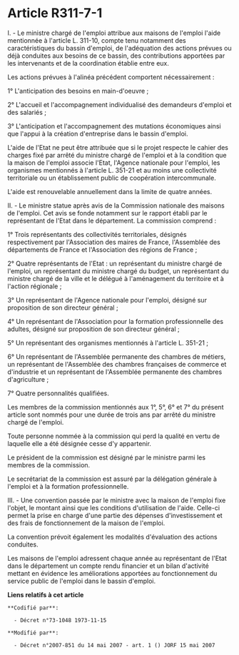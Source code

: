 # Article R311-7-1

I. - Le ministre chargé de l'emploi attribue aux maisons de l'emploi l'aide mentionnée à l'article L. 311-10, compte tenu
notamment des caractéristiques du bassin d'emploi, de l'adéquation des actions prévues ou déjà conduites aux besoins de ce
bassin, des contributions apportées par les intervenants et de la coordination établie entre eux.

Les actions prévues à l'alinéa précédent comportent nécessairement :

1° L'anticipation des besoins en main-d'oeuvre ;

2° L'accueil et l'accompagnement individualisé des demandeurs d'emploi et des salariés ;

3° L'anticipation et l'accompagnement des mutations économiques ainsi que l'appui à la création d'entreprise dans le bassin
d'emploi.

L'aide de l'Etat ne peut être attribuée que si le projet respecte le cahier des charges fixé par arrêté du ministre chargé de
l'emploi et à la condition que la maison de l'emploi associe l'Etat, l'Agence nationale pour l'emploi, les organismes
mentionnés à l'article L. 351-21 et au moins une collectivité territoriale ou un établissement public de coopération
intercommunale.

L'aide est renouvelable annuellement dans la limite de quatre années.

II. - Le ministre statue après avis de la Commission nationale des maisons de l'emploi. Cet avis se fonde notamment sur le
rapport établi par le représentant de l'Etat dans le département. La commission comprend :

1° Trois représentants des collectivités territoriales, désignés respectivement par l'Association des maires de France,
l'Assemblée des départements de France et l'Association des régions de France ;

2° Quatre représentants de l'Etat : un représentant du ministre chargé de l'emploi, un représentant du ministre chargé du
budget, un représentant du ministre chargé de la ville et le délégué à l'aménagement du territoire et à l'action régionale ;

3° Un représentant de l'Agence nationale pour l'emploi, désigné sur proposition de son directeur général ;

4° Un représentant de l'Association pour la formation professionnelle des adultes, désigné sur proposition de son directeur
général ;

5° Un représentant des organismes mentionnés à l'article L. 351-21 ;

6° Un représentant de l'Assemblée permanente des chambres de métiers, un représentant de l'Assemblée des chambres françaises
de commerce et d'industrie et un représentant de l'Assemblée permanente des chambres d'agriculture ;

7° Quatre personnalités qualifiées.

Les membres de la commission mentionnés aux 1°, 5°, 6° et 7° du présent article sont nommés pour une durée de trois ans par
arrêté du ministre chargé de l'emploi.

Toute personne nommée à la commission qui perd la qualité en vertu de laquelle elle a été désignée cesse d'y appartenir.

Le président de la commission est désigné par le ministre parmi les membres de la commission.

Le secrétariat de la commission est assuré par la délégation générale à l'emploi et à la formation professionnelle.

III. - Une convention passée par le ministre avec la maison de l'emploi fixe l'objet, le montant ainsi que les conditions
d'utilisation de l'aide. Celle-ci permet la prise en charge d'une partie des dépenses d'investissement et des frais de
fonctionnement de la maison de l'emploi.

La convention prévoit également les modalités d'évaluation des actions conduites.

Les maisons de l'emploi adressent chaque année au représentant de l'Etat dans le département un compte rendu financier et un
bilan d'activité mettant en évidence les améliorations apportées au fonctionnement du service public de l'emploi dans le
bassin d'emploi.

**Liens relatifs à cet article**

	**Codifié par**:

	  - Décret n°73-1048 1973-11-15

	**Modifié par**:

	  - Décret n°2007-851 du 14 mai 2007 - art. 1 () JORF 15 mai 2007
